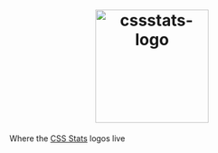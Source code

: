 <h1 align="center">
  <img width="200" src="https://cdn.jsdelivr.net/gh/cssstats/logo/logo.png" alt="cssstats-logo">
</h1>

Where the [CSS Stats](http://www.cssstats.com) logos live

